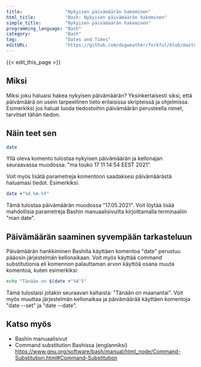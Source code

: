 ```yaml
---
title:                "Nykyisen päivämäärän hakeminen"
html_title:           "Bash: Nykyisen päivämäärän hakeminen"
simple_title:         "Nykyisen päivämäärän hakeminen"
programming_language: "Bash"
category:             "Bash"
tag:                  "Dates and Times"
editURL:              "https://github.com/dogweather/forkful/blob/master/content/fi/bash/getting-the-current-date.md"
---
```


{{< edit_this_page >}}

## Miksi

Miksi joku haluaisi hakea nykyisen päivämäärän? Yksinkertaisesti siksi, että päivämäärä on usein tarpeellinen tieto erilaisissa skripteissä ja ohjelmissa. Esimerkiksi jos haluat luoda tiedostoihin päivämäärän perusteella nimet, tarvitset tähän tiedon.

## Näin teet sen

```Bash
date
```

Yllä oleva komento tulostaa nykyisen päivämäärän ja kellonajan seuraavassa muodossa: "ma touko 17 11:14:54 EEST 2021".

Voit myös lisätä parametreja komentoon saadaksesi päivämäärästä haluamasi tiedot. Esimerkiksi:

```Bash
date +"%d.%m.%Y"
```

Tämä tulostaa päivämäärän muodossa "17.05.2021". Voit löytää lisää mahdollisia parametreja Bashin manuaalisivuilta kirjoittamalla terminaaliin "man date".

## Päivämäärän saaminen syvempään tarkasteluun

Päivämäärän hankkiminen Bashilla käyttäen komentoa "date" perustuu pääosin järjestelmän kellonaikaan. Voit myös käyttää command substitutionia eli komennon palauttaman arvon käyttöä osana muuta komentoa, kuten esimerkiksi:

```Bash
echo "Tänään on $(date +"%A")"
```

Tämä tulostaisi jotakin seuraavan kaltaista: "Tänään on maanantai". Voit myös muuttaa järjestelmän kellonaikaa ja päivämäärää käyttäen komentoja "date --set" ja "date --date".

## Katso myös

- Bashin manuaalisivut
- Command substitution Bashissa (englanniksi) https://www.gnu.org/software/bash/manual/html_node/Command-Substitution.html#Command-Substitution